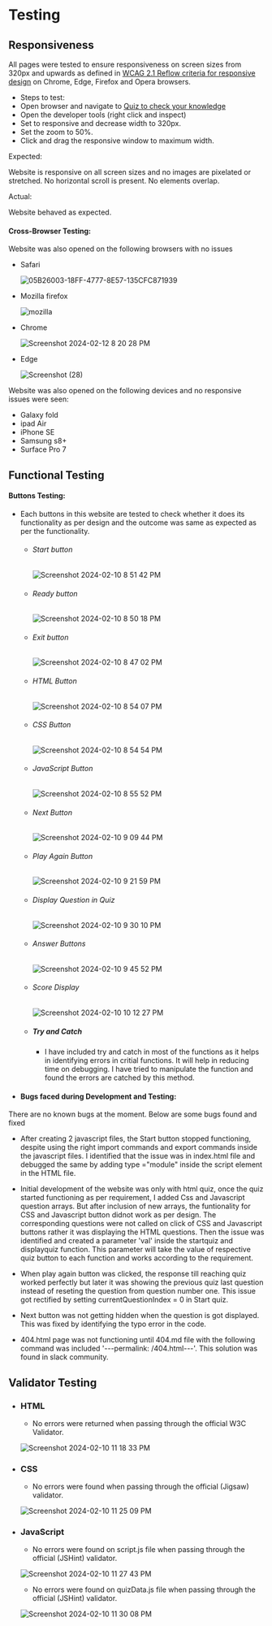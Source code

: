 # Testing

## Responsiveness

All pages were tested to ensure responsiveness on screen sizes from 320px and upwards as defined in [WCAG 2.1 Reflow criteria for responsive design](https://www.w3.org/WAI/WCAG21/Understanding/reflow.html) on Chrome, Edge, Firefox and Opera browsers.

* Steps to test:
 * Open browser and navigate to [Quiz to check your knowledge](https://pramilashanmugam.github.io/Quiz/)
  * Open the developer tools (right click and inspect)
  * Set to responsive and decrease width to 320px.
  * Set the zoom to 50%.
  * Click and drag the responsive window to maximum width.

Expected:

Website is responsive on all screen sizes and no images are pixelated or stretched. No horizontal scroll is present. No elements overlap.

Actual:

Website behaved as expected.

#### Cross-Browser Testing:

Website was also opened on the following browsers with no issues

 * Safari

   ![05B26003-18FF-4777-8E57-135CFC871939](https://github.com/Pramilashanmugam/Quiz/assets/150790058/a65be910-1e71-4ace-8cb9-9cfd0d724369)

 * Mozilla firefox
   
   ![mozilla](https://github.com/Pramilashanmugam/Zumba-Project1/assets/150790058/88a5f1d3-a9b2-4a78-bed6-63eabed21081)

 * Chrome

   ![Screenshot 2024-02-12 8 20 28 PM](https://github.com/Pramilashanmugam/Quiz/assets/150790058/6f818d42-fa51-43be-a4f9-9b1420ebb53b)

 * Edge

   ![Screenshot (28)](https://github.com/Pramilashanmugam/Zumba-Project1/assets/150790058/e6775d4f-c4a3-4087-b601-69b7b1aaf430)

Website was also opened on the following devices and no responsive issues were seen:

* Galaxy fold
* ipad Air
* iPhone SE
* Samsung s8+
* Surface Pro 7

## Functional Testing

#### Buttons Testing:

* Each buttons in this website are tested to check whether it does its functionality as per design and the outcome was same as expected as per the functionality.

   * ###### Start button

     ![Screenshot 2024-02-10 8 51 42 PM](https://github.com/Pramilashanmugam/Zumba-Project1/assets/150790058/563bdf89-5dbc-4881-a18b-43cd2ff861e6)

  * ###### Ready button

    ![Screenshot 2024-02-10 8 50 18 PM](https://github.com/Pramilashanmugam/Zumba-Project1/assets/150790058/4942dd51-cd26-4ef2-8d64-78ca6ea903ca) 

  * ###### Exit button

     ![Screenshot 2024-02-10 8 47 02 PM](https://github.com/Pramilashanmugam/Zumba-Project1/assets/150790058/31d84bd5-b01a-4027-8560-71feff0ad9b0)

  * ###### HTML Button

     ![Screenshot 2024-02-10 8 54 07 PM](https://github.com/Pramilashanmugam/Zumba-Project1/assets/150790058/3ade1305-9fae-4db5-bf98-55ed14e57bba)

  * ###### CSS Button

     ![Screenshot 2024-02-10 8 54 54 PM](https://github.com/Pramilashanmugam/Zumba-Project1/assets/150790058/ee718d05-a110-47bf-aa19-e276a9c2de7b)

  * ###### JavaScript Button

     ![Screenshot 2024-02-10 8 55 52 PM](https://github.com/Pramilashanmugam/Zumba-Project1/assets/150790058/9a1005e8-1c54-4efe-914f-36644669aa67)
  
  * ###### Next Button

     ![Screenshot 2024-02-10 9 09 44 PM](https://github.com/Pramilashanmugam/Zumba-Project1/assets/150790058/2e1eba25-164c-4503-93ad-0768f2d4bee1)
  
  * ###### Play Again Button

     ![Screenshot 2024-02-10 9 21 59 PM](https://github.com/Pramilashanmugam/Zumba-Project1/assets/150790058/83fe3a21-a149-4ede-b60e-5191c6de9ecb)

  * ###### Display Question in Quiz
    
    ![Screenshot 2024-02-10 9 30 10 PM](https://github.com/Pramilashanmugam/Zumba-Project1/assets/150790058/1cc86bfa-4be7-4cf9-aee5-508ed8112e38)

  * ###### Answer Buttons

    ![Screenshot 2024-02-10 9 45 52 PM](https://github.com/Pramilashanmugam/Zumba-Project1/assets/150790058/dca8d9d8-c679-4142-8e06-47e85a02b585)

  * ###### Score Display

    ![Screenshot 2024-02-10 10 12 27 PM](https://github.com/Pramilashanmugam/Zumba-Project1/assets/150790058/fea7e54d-65a5-48e5-a13c-57a34dafd1e5)

  * ##### Try and Catch 

    * I have included try and catch in most of the functions as it helps in identifying errors in critial functions. It will help in reducing time on debugging. I have tried to manipulate the function and found the errors are catched by this method.


* #### Bugs faced during Development and Testing:

There are no known bugs at the moment. Below are some bugs found and fixed

 * After creating 2 javascript files, the Start button stopped functioning, despite using the right import commands and export commands inside the javascript files. I identified that the issue was in index.html file and debugged the same by adding type ="module" inside the script element in the HTML file.

  * Initial development of the website was only with html quiz, once the quiz started functioning as per requirement, I added Css and Javascript question arrays. But after inclusion of new arrays, the funtionality for CSS and Javascript button didnot work as per design. The corresponding questions were not called on click of CSS and Javascript buttons rather it was displaying the HTML questions. Then the issue was identified and created a parameter 'val' inside the startquiz and displayquiz function. This parameter will take the value of respective quiz button to each function and works according to the requirement.

  * When play again button was clicked, the response till reaching quiz worked perfectly but later it was showing the previous quiz last question instead of reseting the question from question number one. This issue got rectified by setting currentQuestionIndex = 0 in Start quiz.

  * Next button was not getting hidden when the question is got displayed. This was fixed by identifying the typo error in the code.  

  * 404.html page was not functioning until 404.md file with the following command was included '---permalink: /404.html---'. This solution was found in slack community.

## Validator Testing

 * ### HTML 
   * No errors were returned when passing through the official W3C Validator.

   ![Screenshot 2024-02-10 11 18 33 PM](https://github.com/Pramilashanmugam/Zumba-Project1/assets/150790058/e303fc86-2113-4d9a-984e-683d8fbcc796)


* ### CSS
  * No errors were found when passing through the official (Jigsaw) validator.
   
   ![Screenshot 2024-02-10 11 25 09 PM](https://github.com/Pramilashanmugam/Zumba-Project1/assets/150790058/d25d46dc-6d1f-4364-ba8a-d26972e0d1ef)


* ### JavaScript

  * No errors were found on script.js file when passing through the official (JSHint) validator.

  ![Screenshot 2024-02-10 11 27 43 PM](https://github.com/Pramilashanmugam/Zumba-Project1/assets/150790058/bd1833ee-773e-4082-9a7d-f32b474de127)

  * No errors were found on quizData.js file when passing through the official (JSHint) validator.

  ![Screenshot 2024-02-10 11 30 08 PM](https://github.com/Pramilashanmugam/Zumba-Project1/assets/150790058/7685ab96-473a-4c7c-b9a9-89ff552a46c2)



